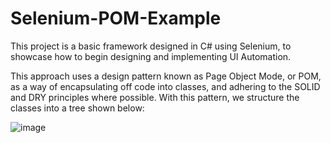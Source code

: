 # Selenium-POM-Example

This project is a basic framework designed in C# using Selenium, to showcase how to begin designing and implementing UI Automation.

This approach uses a design pattern known as Page Object Mode, or POM, as a way of encapsulating off code into classes, and adhering to the SOLID and DRY principles where possible. With this pattern, we structure the classes into a tree shown below:

![image](https://github.com/oisin-mcl/Selenium-POM-Example/assets/56615317/f6fcb551-3322-457f-8464-ebc0f5cd3096)
